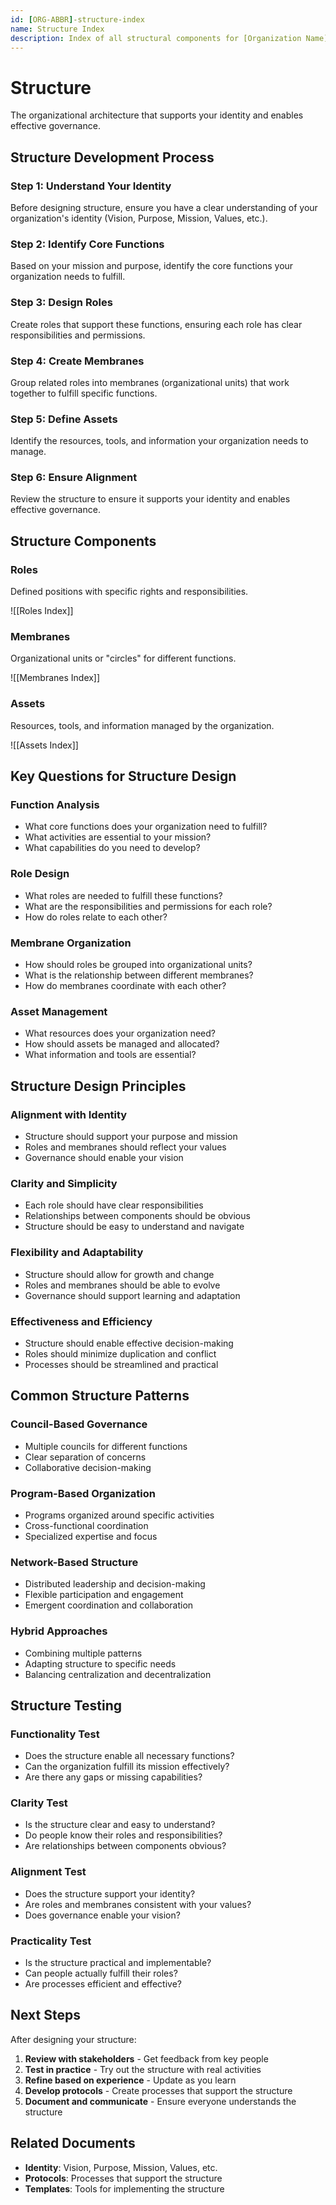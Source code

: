 ```yaml
---
id: [ORG-ABBR]-structure-index
name: Structure Index
description: Index of all structural components for [Organization Name].
---
```


# Structure

The organizational architecture that supports your identity and enables effective governance.

## Structure Development Process

### Step 1: Understand Your Identity
Before designing structure, ensure you have a clear understanding of your organization's identity (Vision, Purpose, Mission, Values, etc.).

### Step 2: Identify Core Functions
Based on your mission and purpose, identify the core functions your organization needs to fulfill.

### Step 3: Design Roles
Create roles that support these functions, ensuring each role has clear responsibilities and permissions.

### Step 4: Create Membranes
Group related roles into membranes (organizational units) that work together to fulfill specific functions.

### Step 5: Define Assets
Identify the resources, tools, and information your organization needs to manage.

### Step 6: Ensure Alignment
Review the structure to ensure it supports your identity and enables effective governance.

## Structure Components

### Roles
Defined positions with specific rights and responsibilities.

![[Roles Index]]

### Membranes
Organizational units or "circles" for different functions.

![[Membranes Index]]

### Assets
Resources, tools, and information managed by the organization.

![[Assets Index]]

## Key Questions for Structure Design

### Function Analysis
- What core functions does your organization need to fulfill?
- What activities are essential to your mission?
- What capabilities do you need to develop?

### Role Design
- What roles are needed to fulfill these functions?
- What are the responsibilities and permissions for each role?
- How do roles relate to each other?

### Membrane Organization
- How should roles be grouped into organizational units?
- What is the relationship between different membranes?
- How do membranes coordinate with each other?

### Asset Management
- What resources does your organization need?
- How should assets be managed and allocated?
- What information and tools are essential?

## Structure Design Principles

### Alignment with Identity
- Structure should support your purpose and mission
- Roles and membranes should reflect your values
- Governance should enable your vision

### Clarity and Simplicity
- Each role should have clear responsibilities
- Relationships between components should be obvious
- Structure should be easy to understand and navigate

### Flexibility and Adaptability
- Structure should allow for growth and change
- Roles and membranes should be able to evolve
- Governance should support learning and adaptation

### Effectiveness and Efficiency
- Structure should enable effective decision-making
- Roles should minimize duplication and conflict
- Processes should be streamlined and practical

## Common Structure Patterns

### Council-Based Governance
- Multiple councils for different functions
- Clear separation of concerns
- Collaborative decision-making

### Program-Based Organization
- Programs organized around specific activities
- Cross-functional coordination
- Specialized expertise and focus

### Network-Based Structure
- Distributed leadership and decision-making
- Flexible participation and engagement
- Emergent coordination and collaboration

### Hybrid Approaches
- Combining multiple patterns
- Adapting structure to specific needs
- Balancing centralization and decentralization

## Structure Testing

### Functionality Test
- Does the structure enable all necessary functions?
- Can the organization fulfill its mission effectively?
- Are there any gaps or missing capabilities?

### Clarity Test
- Is the structure clear and easy to understand?
- Do people know their roles and responsibilities?
- Are relationships between components obvious?

### Alignment Test
- Does the structure support your identity?
- Are roles and membranes consistent with your values?
- Does governance enable your vision?

### Practicality Test
- Is the structure practical and implementable?
- Can people actually fulfill their roles?
- Are processes efficient and effective?

## Next Steps

After designing your structure:

1. **Review with stakeholders** - Get feedback from key people
2. **Test in practice** - Try out the structure with real activities
3. **Refine based on experience** - Update as you learn
4. **Develop protocols** - Create processes that support the structure
5. **Document and communicate** - Ensure everyone understands the structure

## Related Documents

- **Identity**: Vision, Purpose, Mission, Values, etc.
- **Protocols**: Processes that support the structure
- **Templates**: Tools for implementing the structure
